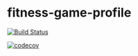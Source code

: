 # fitness-game-profile
[![Build Status](https://travis-ci.org/travis-ci/travis-web.svg?branch=master)](https://travis-ci.org/travis-ci/travis-web)

[![codecov](https://codecov.io/gh/Hermanlangner/fitness-game-profile/branch/master/graph/badge.svg)](https://codecov.io/gh/Hermanlangner/fitness-game-profile)
